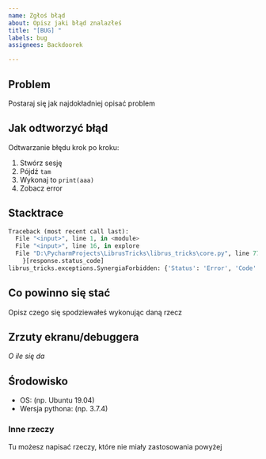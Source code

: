 ```yaml
---
name: Zgłoś błąd
about: Opisz jaki błąd znalazłeś
title: "[BUG] "
labels: bug
assignees: Backdoorek

---
```


## Problem
Postaraj się jak najdokładniej opisać problem

## Jak odtworzyć błąd
Odtwarzanie błędu krok po kroku:
1. Stwórz sesję
2. Pójdź `tam`
3. Wykonaj to `print(aaa)`
4. Zobacz error

## Stacktrace
```python
Traceback (most recent call last):
  File "<input>", line 1, in <module>
  File "<input>", line 16, in explore
  File "D:\PycharmProjects\LibrusTricks\librus_tricks\core.py", line 77, in get
    }[response.status_code]
librus_tricks.exceptions.SynergiaForbidden: {'Status': 'Error', 'Code': 'AccessDeny', 'Message': 'Account not have access to FilledByTeacher resource', 'Resources': {'..': {'Url': 'https://api.librus.pl/2.0/Attendances'}}, 'Url': 'https://api.librus.pl/2.0/Attendances/FilledByTeacher'}
```

## Co powinno się stać
Opisz czego się spodziewałeś wykonując daną rzecz

## Zrzuty ekranu/debuggera
*O ile się da*

## Środowisko
  - OS: (np. Ubuntu 19.04)
  - Wersja pythona: (np. 3.7.4)

### Inne rzeczy
Tu możesz napisać rzeczy, które nie miały zastosowania powyżej
